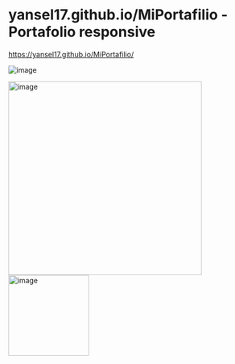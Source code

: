 
# yansel17.github.io/MiPortafilio -  Portafolio responsive

https://yansel17.github.io/MiPortafilio/

![image](https://github.com/Yansel17/MiPortafilio/assets/111325466/41074013-567f-42a6-a745-ba89c5182b33)

<img width="384" alt="image" src="https://github.com/Yansel17/MiPortafilio/assets/111325466/7641283e-e2d8-4277-a392-f4add62e271c">

<img width="160" alt="image" src="https://github.com/Yansel17/MiPortafilio/assets/111325466/5f6e6de6-fcab-43f4-adbe-0cb905fec803">
